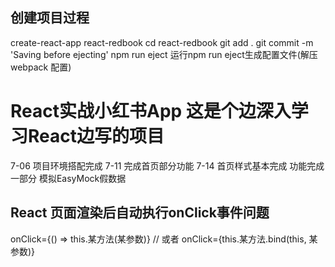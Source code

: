 ## 创建项目过程
create-react-app react-redbook
cd react-redbook
git add .
git commit -m 'Saving before ejecting'
npm run eject  运行npm run eject生成配置文件(解压 webpack 配置)

# React实战小红书App   这是个边深入学习React边写的项目
7-06 项目环境搭配完成
7-11 完成首页部分功能 
7-14 首页样式基本完成 功能完成一部分 模拟EasyMock假数据



## React 页面渲染后自动执行onClick事件问题
onClick={() => this.某方法(某参数)}
// 或者
onClick={this.某方法.bind(this, 某参数)}